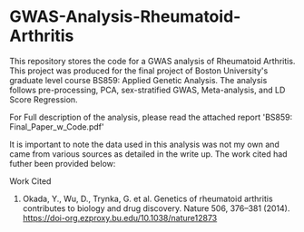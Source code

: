 # GWAS-Analysis-Rheumatoid-Arthritis
This repository stores the code for a GWAS analysis of Rheumatoid Arthritis. This project was produced for the final project of Boston University's graduate level course BS859: Applied Genetic Analysis. The analysis follows pre-processing, PCA, sex-stratified GWAS, Meta-analysis, and LD Score Regression.

For Full description of the analysis, please read the attached report 'BS859: Final_Paper_w_Code.pdf'
 
It is important to note the data used in this analysis was not my own and came from various sources as detailed in the write up. The work cited had futher been provided below:

Work Cited
1. Okada, Y., Wu, D., Trynka, G. et al. Genetics of rheumatoid arthritis contributes to biology and drug discovery. Nature 506, 376–381 (2014). https://doi-org.ezproxy.bu.edu/10.1038/nature12873
